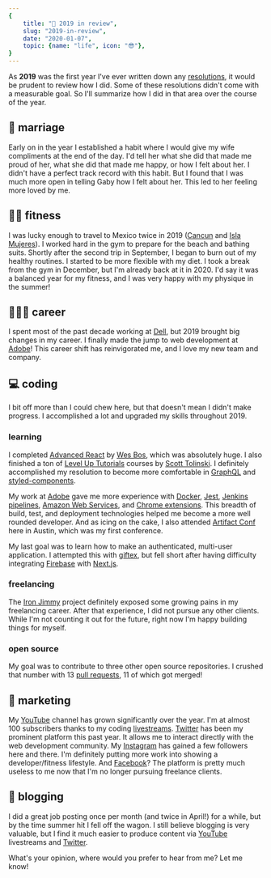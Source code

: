 ```yaml
---
{
    title: "📅 2019 in review",
    slug: "2019-in-review",
    date: "2020-01-07",
    topic: {name: "life", icon: "😎"},
}
---
```


As **2019** was the first year I've ever written down any [resolutions][resolutions], it would be prudent to review how I did. Some of these resolutions didn't come with a measurable goal. So I'll summarize how I did in that area over the course of the year.

## 💏 marriage

Early on in the year I established a habit where I would give my wife compliments at the end of the day. I'd tell her what she did that made me proud of her, what she did that made me happy, or how I felt about her. I didn't have a perfect track record with this habit. But I found that I was much more open in telling Gaby how I felt about her. This led to her feeling more loved by me.

## 🏋🏼 fitness

I was lucky enough to travel to Mexico twice in 2019 ([Cancun][cancun] and [Isla Mujeres][isla]). I worked hard in the gym to prepare for the beach and bathing suits. Shortly after the second trip in September, I began to burn out of my healthy routines. I started to be more flexible with my diet. I took a break from the gym in December, but I'm already back at it in 2020. I'd say it was a balanced year for my fitness, and I was very happy with my physique in the summer!

## 👨🏼‍💻 career

I spent most of the past decade working at [Dell][dell], but 2019 brought big changes in my career. I finally made the jump to web development at [Adobe][adobe]! This career shift has reinvigorated me, and I love my new team and company.

## 💻 coding

I bit off more than I could chew here, but that doesn't mean I didn't make progress. I accomplished a lot and upgraded my skills throughout 2019.

### learning

I completed [Advanced React][advanced-react] by [Wes Bos][wes], which was absolutely huge. I also finished a ton of [Level Up Tutorials][lut] courses by [Scott Tolinski][scott]. I definitely accomplished my resolution to become more comfortable in [GraphQL][graphql] and [styled-components][styled].

My work at [Adobe][adobe] gave me more experience with [Docker][docker], [Jest][jest], [Jenkins pipelines][jenkins], [Amazon Web Services][aws], and [Chrome extensions][chrome]. This breadth of build, test, and deployment technologies helped me become a more well rounded developer. And as icing on the cake, I also attended [Artifact Conf][artifact] here in Austin, which was my first conference.

My last goal was to learn how to make an authenticated, multi-user application. I attempted this with [giftex][giftex], but fell short after having difficulty integrating [Firebase][firebase] with [Next.js][next].

### freelancing

The [Iron Jimmy][iron-jimmy] project definitely exposed some growing pains in my freelancing career. After that experience, I did not pursue any other clients. While I'm not counting it out for the future, right now I'm happy building things for myself.

### open source

My goal was to contribute to three other open source repositories. I crushed that number with 13 [pull requests][pr], 11 of which got merged!

## 🌱 marketing

My [YouTube][youtube] channel has grown significantly over the year. I'm at almost 100 subscribers thanks to my coding [livestreams][streams]. [Twitter][twitter] has been my prominent platform this past year. It allows me to interact directly with the web development community. My [Instagram][instagram] has gained a few followers here and there. I'm definitely putting more work into showing a developer/fitness lifestyle. And [Facebook][facebook]? The platform is pretty much useless to me now that I'm no longer pursuing freelance clients.

## 📝 blogging

I did a great job posting once per month (and twice in April!) for a while, but by the time summer hit I fell off the wagon. I still believe blogging is very valuable, but I find it much easier to produce content via [YouTube][youtube] livestreams and [Twitter][twitter].

What's your opinion, where would you prefer to hear from me? Let me know!

[resolutions]: https://bradgarropy.com/blog/new-years-resolutions
[cancun]: https://goo.gl/maps/evjauLQy7fiPq9Lg7
[isla]: https://goo.gl/maps/62vzDUBkbwfyvEZx8
[dell]: https://delltechnologies.com
[adobe]: https://adobe.com
[advanced-react]: https://advancedreact.com
[wes]: https://wesbos.com
[lut]: https://leveluptutorials.com
[scott]: https://scotttolinski.com
[graphql]: https://graphql.org
[styled]: https://styled-components.com
[docker]: https://docker.com
[jest]: https://jestjs.io
[jenkins]: https://jenkins.io/solutions/pipeline
[aws]: https://aws.amazon.com
[chrome]: https://developer.chrome.com/extensions
[artifact]: https://artifactconf.com
[giftex]: https://github.com/bradgarropy/giftex
[firebase]: https://firebase.google.com
[next]: https://nextjs.org
[iron-jimmy]: https://ironjimmy.com
[pr]: https://github.com/pulls
[youtube]: https://youtube.com/bradgarropy
[streams]: https://youtube.com/playlist?list=PL6Mu1AMmTL-uMkwOvZ5_Ytbu9qQ5SQSrc
[twitter]: https://twitter.com/bradgarropy
[instagram]: https://instagram.com/bradgarropy
[facebook]: https://facebook.com/profile.php?id=7933107
